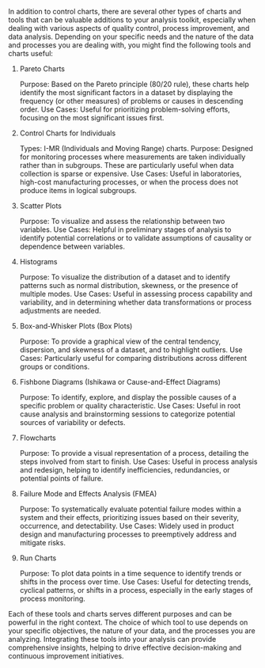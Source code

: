 In addition to control charts, there are several other types of charts and tools that can be valuable additions to your analysis toolkit, especially when dealing with various aspects of quality control, process improvement, and data analysis. Depending on your specific needs and the nature of the data and processes you are dealing with, you might find the following tools and charts useful:
1. Pareto Charts

    Purpose: Based on the Pareto principle (80/20 rule), these charts help identify the most significant factors in a dataset by displaying the frequency (or other measures) of problems or causes in descending order.
    Use Cases: Useful for prioritizing problem-solving efforts, focusing on the most significant issues first.

2. Control Charts for Individuals

    Types: I-MR (Individuals and Moving Range) charts.
    Purpose: Designed for monitoring processes where measurements are taken individually rather than in subgroups. These are particularly useful when data collection is sparse or expensive.
    Use Cases: Useful in laboratories, high-cost manufacturing processes, or when the process does not produce items in logical subgroups.

3. Scatter Plots

    Purpose: To visualize and assess the relationship between two variables.
    Use Cases: Helpful in preliminary stages of analysis to identify potential correlations or to validate assumptions of causality or dependence between variables.

4. Histograms

    Purpose: To visualize the distribution of a dataset and to identify patterns such as normal distribution, skewness, or the presence of multiple modes.
    Use Cases: Useful in assessing process capability and variability, and in determining whether data transformations or process adjustments are needed.

5. Box-and-Whisker Plots (Box Plots)

    Purpose: To provide a graphical view of the central tendency, dispersion, and skewness of a dataset, and to highlight outliers.
    Use Cases: Particularly useful for comparing distributions across different groups or conditions.

6. Fishbone Diagrams (Ishikawa or Cause-and-Effect Diagrams)

    Purpose: To identify, explore, and display the possible causes of a specific problem or quality characteristic.
    Use Cases: Useful in root cause analysis and brainstorming sessions to categorize potential sources of variability or defects.

7. Flowcharts

    Purpose: To provide a visual representation of a process, detailing the steps involved from start to finish.
    Use Cases: Useful in process analysis and redesign, helping to identify inefficiencies, redundancies, or potential points of failure.

8. Failure Mode and Effects Analysis (FMEA)

    Purpose: To systematically evaluate potential failure modes within a system and their effects, prioritizing issues based on their severity, occurrence, and detectability.
    Use Cases: Widely used in product design and manufacturing processes to preemptively address and mitigate risks.

9. Run Charts

    Purpose: To plot data points in a time sequence to identify trends or shifts in the process over time.
    Use Cases: Useful for detecting trends, cyclical patterns, or shifts in a process, especially in the early stages of process monitoring.

Each of these tools and charts serves different purposes and can be powerful in the right context. The choice of which tool to use depends on your specific objectives, the nature of your data, and the processes you are analyzing. Integrating these tools into your analysis can provide comprehensive insights, helping to drive effective decision-making and continuous improvement initiatives.
